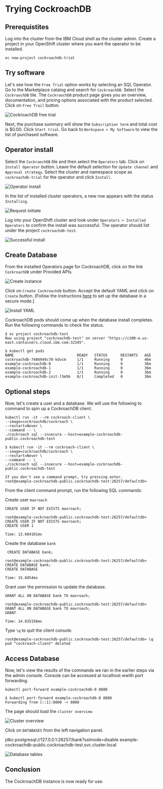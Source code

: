# Trying CockroachDB

## Prerequistites

Log into the cluster from the IBM Cloud shell as the cluster admin. Create a project in your OpenShift cluster where you want the operator to be installed.

```text
oc new-project cockroachdb-trial
```

## Try software

Let's see how the `Free Trial` option works by selecting an SQL Operator. Go to the Marketplace catalog and search for `CockroachDB`. Select the `CockraochDB` tile. The `CockraochDB` product page gives you an overview, documentation, and pricing options associated with the product selected. Click on `Free Trail` button.

![CockroachDB free trial](images/rhm-cockroachdb-free-trial.png)

Next, the purchase summary will show the `Subscription term` and total cost is $0.00. Click `Start trial`. Go back to `Workspace > My Software` to view the list of purchased software.

## Operator install

Select the `CockraochDB` tile and then select the `Operators` tab. Click on `Install Operator` button. Leave the default selection for `Update channel` and `Approval strategy`. Select the cluster and namespace scope as `cockroachdb-trial` for the operator and click `Install`.

![Operator install](images/rhm-cockroachdb-operator-install-dialog.png)

In the list of installed cluster operators, a new row appears with the status `Installing`.

![Request initiate](images/rhm-operator-install-request-start.png)

Log into your OpenShift cluster and look under `Operators > Installed Operators` to confirm the install was successful. The operator should list under the project `cockroachdb-test`.

![Successful install](images/rhm-cockroachdb-install-success.png)

## Create Database

From the installed Operators page for CockroachDB, click on the link `CockroachDB` under Provided APIs.

![Create instance](images/rhm-cockroachdb-instance-install.png)

Click on `Create Cockroachdb` button. Accept the default YAML and click on `Create` button. \[Follow the instructions [here](https://www.cockroachlabs.com/docs/stable/orchestrate-a-local-cluster-with-kubernetes.html) to set up the database in a secure mode.\]

![Install YAML](images/rhm-cockroachdb-install-yaml.png)

CockroachDB pods should come up when the database install completes. Run the following commands to check the status.

```text
$ oc project cockroachdb-test
Now using project "cockroachdb-test" on server "https://c100-e.us-east.containers.cloud.ibm.com:32345".
```

```text
$ kubectl get pods
NAME                             READY   STATUS      RESTARTS   AGE
cockroachdb-7486949c78-kdvcm     1/1     Running     0          46m
example-cockroachdb-0            1/1     Running     0          36m
example-cockroachdb-1            1/1     Running     0          36m
example-cockroachdb-2            1/1     Running     0          36m
example-cockroachdb-init-l5m56   0/1     Completed   0          36m
```

## Optional steps

Now, let's create a user and a database. We will use the following to command to spin up a CockroachDB client.

```text
kubectl run -it --rm cockroach-client \
--image=cockroachdb/cockroach \
--restart=Never \
--command -- \
./cockroach sql --insecure --host=example-cockroachdb-public.cockroachdb-test
```

```text
$ kubectl run -it --rm cockroach-client \
--image=cockroachdb/cockroach \
--restart=Never \
--command -- \
./cockroach sql --insecure --host=example-cockroachdb-public.cockroachdb-test

If you don't see a command prompt, try pressing enter.
root@example-cockroachdb-public.cockroachdb-test:26257/defaultdb>
```

From the client command prompt, run the following SQL commands:

Create user `maxroach`

```text
CREATE USER IF NOT EXISTS maxroach;
```

```text
root@example-cockroachdb-public.cockroachdb-test:26257/defaultdb> CREATE USER IF NOT EXISTS maxroach;
CREATE USER 1

Time: 13.604101ms
```

Create the database `bank`

```text
 CREATE DATABASE bank;
```

```text
root@example-cockroachdb-public.cockroachdb-test:26257/defaultdb> CREATE DATABASE bank;
CREATE DATABASE

Time: 15.0454ms
```

Grant user the permission to update the database.

```text
GRANT ALL ON DATABASE bank TO maxroach;
```

```text
root@example-cockroachdb-public.cockroachdb-test:26257/defaultdb> GRANT ALL ON DATABASE bank TO maxroach;
GRANT

Time: 14.835156ms
```

Type `\q` to quit the client console.

```text
root@example-cockroachdb-public.cockroachdb-test:26257/defaultdb> \q
pod "cockroach-client" deleted
```

## Access Database

Now, let's view the results of the commands we ran in the earlier steps via the admin console. Console can be accessed at localhost wwith port forwarding.

```text
kubectl port-forward example-cockroachdb-0 8080
```

```text
$ kubectl port-forward example-cockroachdb-0 8080
Forwarding from [::1]:8080 -> 8080
```

The page should load the `cluster overview`

![Cluster overview](images/rhm-cockroachdb-cluster-overview.png)

Click on `DATABASES` from the left navigation panel.

jdbc:postgresql://127.0.0.1:26257/bank?sslmode=disable example-cockroachdb-public.cockroachdb-test.svc.cluster.local

![Database tables](images/rhm-cockroachdb-cluster-database.png)

## Conclusion

The CockroachDB instance is now ready for use.
